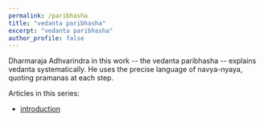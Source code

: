 ```yaml
---
permalink: /paribhasha
title: "vedanta paribhasha"
excerpt: "vedanta paribhasha"
author_profile: false
---
```


Dharmaraja Adhvarindra in this work -- the vedanta paribhasha -- explains
vedanta systematically. He uses the precise language of navya-nyaya,
quoting pramanas at each step.

Articles in this series:

- [introduction](./001-intro)

